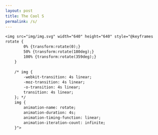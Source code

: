 ```yaml
---
layout: post
title: The Cool S
permalink: /s/
---
```

	<img src="img/img.svg" width="640" height="640" style="@keyframes rotate {
			0% {transform:rotate(0);}
			50% {transform:rotate(180deg);}
			100% {transform:rotate(359deg);}
		}

		/* img {
			-webkit-transition: 4s linear;
			-moz-transition: 4s linear;
			-o-transition: 4s linear;
			transition: 4s linear;
		}; */
		img {
			animation-name: rotate;
			animation-duration: 4s;
			animation-timing-function: linear;
			animation-iteration-count: infinite;
		}">
